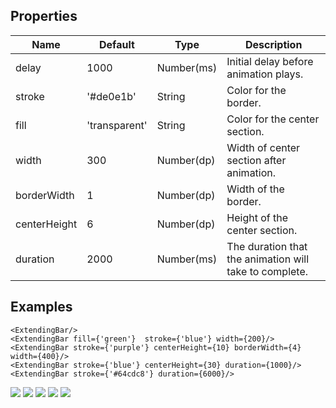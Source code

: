 
## Properties
Name                | Default                  |  Type      | Description
--------------------|--------------------------|------------|--------------------------------------------------------
delay               | 1000                     | Number(ms) | Initial delay before animation plays.
stroke              | '#de0e1b'                | String     | Color for the border.
fill                | 'transparent'            | String     | Color for the center section.
width               | 300                      | Number(dp) | Width of center section after animation.
borderWidth         | 1                        | Number(dp) | Width of the border.
centerHeight        | 6                        | Number(dp) | Height of the center section.
duration            | 2000                     | Number(ms) | The duration that the animation will take to complete.

## Examples
```
<ExtendingBar/>
<ExtendingBar fill={'green'}  stroke={'blue'} width={200}/>
<ExtendingBar stroke={'purple'} centerHeight={10} borderWidth={4} width={400}/>
<ExtendingBar stroke={'blue'} centerHeight={30} duration={1000}/>
<ExtendingBar stroke={'#64cdc8'} duration={6000}/>
```
![](https://res.cloudinary.com/dnrciuoum/image/upload/v1484408576/extending_bar_1_iadk7v.gif)
![](https://res.cloudinary.com/dnrciuoum/image/upload/v1484408576/extending_bar_2_sp23rg.gif)
![](https://res.cloudinary.com/dnrciuoum/image/upload/v1484408580/extending_bar_3_cfd8gz.gif)
![](https://res.cloudinary.com/dnrciuoum/image/upload/v1484408580/extending_bar_4_dogke9.gif)
![](https://res.cloudinary.com/dnrciuoum/image/upload/v1484408580/extending_bar_5_tuvz8r.gif)
